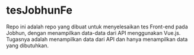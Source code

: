 # tesJobhunFe
Repo ini adalah repo yang dibuat untuk menyelesaikan tes Front-end pada Jobhun, dengan menampilkan data-data dari API menggunakan Vue.js.
Tugasnya adalah menampilkan data dari API dan hanya menampilkan data yang dibutuhkan.
